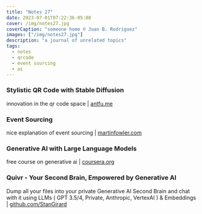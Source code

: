```yaml
---
title: "Notes 27"
date: 2023-07-01T07:22:36-05:00
cover: /img/notes27.jpg
coverCaption: "someone home © Juan B. Rodriguez"
images: ["/img/notes27.jpg"]
description: "a journal of unrelated topics"
tags:
  - notes
  - qrcode
  - event sourcing
  - ai
---
```


### Stylistic QR Code with Stable Diffusion

innovation in the qr code space | [antfu.me](https://antfu.me/posts/ai-qrcode)

### Event Sourcing

nice explanation of event sourcing | [martinfowler.com](https://martinfowler.com/eaaDev/EventSourcing.html)


### Generative AI with Large Language Models

free course on generative ai | [coursera.org](https://www.coursera.org/learn/generative-ai-with-llms?action=enroll)


### Quivr - Your Second Brain, Empowered by Generative AI

Dump all your files into your private Generative AI Second Brain and chat with it using LLMs ( GPT 3.5/4, Private, Anthropic, VertexAI ) & Embeddings | [github.com/StanGirard](https://github.com/StanGirard/quivr)
